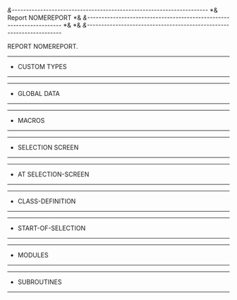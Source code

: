 *&---------------------------------------------------------------------*
*& Report  NOMEREPORT
*&
*&---------------------------------------------------------------------*
*&
*&
*&---------------------------------------------------------------------*

REPORT  NOMEREPORT.

************************************************************************
* CUSTOM TYPES
************************************************************************

************************************************************************
* GLOBAL DATA
************************************************************************

************************************************************************
* MACROS
************************************************************************

************************************************************************
* SELECTION SCREEN
************************************************************************

************************************************************************
* AT SELECTION-SCREEN
************************************************************************

************************************************************************
* CLASS-DEFINITION
************************************************************************

************************************************************************
* START-OF-SELECTION
************************************************************************

************************************************************************
* MODULES
************************************************************************


************************************************************************
* SUBROUTINES
************************************************************************